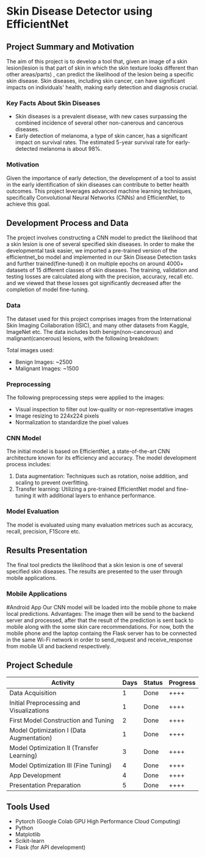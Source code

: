 # Skin Disease Detector using EfficientNet

## Project Summary and Motivation

The aim of this project is to develop a tool that, given an image of a skin lesion(lesion is that part of skin in which the skin texture looks different than other areas/parts) , can predict the likelihood of the lesion being a specific skin disease.
Skin diseases, including skin cancer, can have significant impacts on individuals' health, making early detection and diagnosis crucial.

### Key Facts About Skin Diseases

- Skin diseases is a prevalent disease, with new cases surpassing the combined incidence of several other non-canerous and cancerous diseases.
- Early detection of melanoma, a type of skin cancer, has a significant impact on survival rates. The estimated 5-year survival rate for early-detected melanoma is about 98%.

### Motivation

Given the importance of early detection, the development of a tool to assist in the early identification of skin diseases can contribute to better health outcomes.
This project leverages advanced machine learning techniques, specifically Convolutional Neural Networks (CNNs) and EfficientNet, to achieve this goal.

## Development Process and Data

The project involves constructing a CNN model to predict the likelihood that a skin lesion is one of several specified skin diseases.
In order to make the developmental task easier, we imported a pre-trained version of the efficientnet_bo model and implemented in our Skin Disease Detection tasks and further trained(fine-tuned) 
it on multiple epochs on around 4000+ datasets of 15 different classes of skin diseases.
The training, validation and testing losses are calculated along with the precision, accuracy, recall etc. and we viewed that these losses got significantly decreased after the completion of model
fine-tuning.

### Data

The dataset used for this project comprises images from the International Skin Imaging Collaboration (ISIC), and many other datasets from Kaggle, ImageNet etc.
The data includes both benign(non-cancerous) and malignant(cancerous) lesions, with the following breakdown:

Total images used:
- Benign Images: ~2500
- Malignant Images: ~1500

### Preprocessing

The following preprocessing steps were applied to the images:

- Visual inspection to filter out low-quality or non-representative images
- Image resizing to 224x224 pixels
- Normalization to standardize the pixel values

### CNN Model

The initial model is based on EfficientNet, a state-of-the-art CNN architecture known for its efficiency and accuracy. The model development process includes:

1. Data augmentation: Techniques such as rotation, noise addition, and scaling to prevent overfitting.
2. Transfer learning: Utilizing a pre-trained EfficientNet model and fine-tuning it with additional layers to enhance performance.

### Model Evaluation
The model is evaluated using many evaluation metrices such as accuracy, recall, precision, F1Score etc. 

## Results Presentation

The final tool predicts the likelihood that a skin lesion is one of several specified skin diseases. The results are presented to the user through mobile applications.

### Mobile Applications
  #Android App
Our CNN model will be loaded into the mobile phone to make local predictions. Advantages: The image then will be send to the backend server and processed, after that the result of the 
prediction is sent back to mobile along with the some skin care recommendations.
For now, both the mobile phone and the laptop containg the Flask server has to be connected in the same Wi-Fi network in order to send_request and receive_response from mobile UI and backend respectively.
## Project Schedule

| Activity                           | Days | Status | Progress |
|------------------------------------|------|--------|----------|
| Data Acquisition                   | 1    | Done   | ++++     |
| Initial Preprocessing and Visualizations | 1 | Done | ++++ |
| First Model Construction and Tuning | 2 | Done | ++++ |
| Model Optimization I (Data Augmentation) | 1 | Done | ++++ |
| Model Optimization II (Transfer Learning) | 3| Done | ++++ |
| Model Optimization III (Fine Tuning) | 4| Done | ++++ |
| App Development            | 4   | Done| ++++     |
| Presentation Preparation           | 5   | Done   | ++++     |

## Tools Used

- Pytorch (Google Colab GPU High Performance Cloud Computing)
- Python
- Matplotlib
- Scikit-learn
- Flask (for API development)



